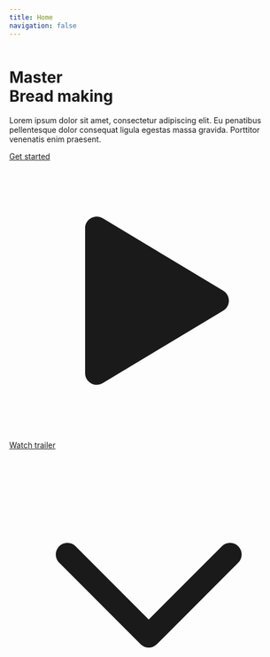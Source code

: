 ```yaml
---
title: Home
navigation: false
---
```


<div class="absolute inset-0">
    <img class="object-cover w-full h-full" src="https://cdn.rareblocks.xyz/collection/bakerstreet/images/hero/2/background.png" alt="" />
</div>

<div class="relative">
    <div class="px-6 mx-auto sm:px-8 lg:px-12 max-w-7xl">
        <div class="max-w-xl mx-auto text-center">
            <h1 class="tracking-tighter text-white">
                <span class="font-sans font-normal text-7xl">Master</span><br />
                <span class="font-serif italic font-normal text-8xl">Bread making</span>
            </h1>
            <p class="mt-5 font-sans text-base font-normal text-white text-opacity-70">
                Lorem ipsum dolor sit amet, consectetur adipiscing elit. Eu penatibus pellentesque dolor consequat ligula egestas massa gravida. Porttitor venenatis enim praesent.
            </p>
            <div class="flex items-center justify-center mt-8 space-x-3 sm:space-x-4">
                <a
                    href="#"
                    title=""
                    class="
                        inline-flex
                        items-center
                        justify-center
                        px-5
                        py-2
                        font-sans
                        text-base
                        font-semibold
                        leading-6
                        transition-all
                        duration-200
                        border-2 border-transparent
                        rounded-full
                        sm:leading-8
                        bg-white
                        sm:text-lg
                        text-black
                        hover:bg-opacity-90
                        focus:outline-none focus:ring-2 focus:ring-offset-2 focus:ring-primary focus:ring-offset-secondary
                    "
                    role="button"
                >
                    Get started
                </a>
                <a
                    href="#"
                    title=""
                    class="
                        inline-flex
                        items-center
                        justify-center
                        px-5
                        py-2
                        font-sans
                        text-base
                        font-semibold
                        leading-6
                        transition-all
                        duration-200
                        bg-transparent
                        border-2
                        rounded-full
                        sm:leading-8
                        text-white
                        border-primary
                        hover:bg-white
                        focus:outline-none focus:ring-2 focus:ring-offset-2 focus:ring-primary
                        hover:text-black
                        sm:text-lg
                        focus:ring-offset-secondary
                    "
                    role="button"
                >
                    <svg class="w-6 h-6 mr-2" viewBox="0 0 24 24" fill="currentColor" xmlns="http://www.w3.org/2000/svg">
                        <path fill-rule="evenodd" clip-rule="evenodd" d="M8.0416 4.9192C7.37507 4.51928 6.5271 4.99939 6.5271 5.77669L6.5271 18.2232C6.5271 19.0005 7.37507 19.4806 8.0416 19.0807L18.4137 12.8574C19.061 12.469 19.061 11.5308 18.4137 11.1424L8.0416 4.9192Z" />
</svg>
                    Watch trailer
                </a>
            </div>
        </div>
    </div>
</div>

<div class="absolute hidden transform -translate-x-1/2 lg:bottom-8 xl:bottom-12 left-1/2 lg:block">
    <a href="#" title="" class="inline-flex items-center justify-center w-12 h-12 transition-all duration-200 rounded-full text-white hover:bg-white hover:text-black bg-black focus:outline-none focus:ring-2 focus:ring-offset-1 focus:ring-primary focus:ring-offset-secondary" role="button">
        <svg class="w-5 h-5" xmlns="http://www.w3.org/2000/svg" fill="none" viewBox="0 0 24 24" stroke="currentColor">
            <path stroke-linecap="round" stroke-linejoin="round" stroke-width="2" d="M19 9l-7 7-7-7" /> 
</svg>
    </a>
</div>